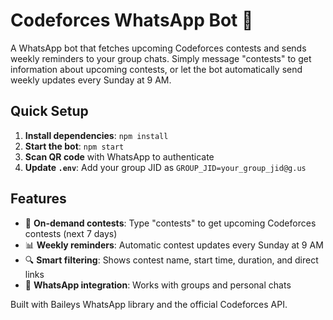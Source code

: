 # Codeforces WhatsApp Bot 🤖

A WhatsApp bot that fetches upcoming Codeforces contests and sends weekly reminders to your group chats. Simply message "contests" to get information about upcoming contests, or let the bot automatically send weekly updates every Sunday at 9 AM.

## Quick Setup

1. **Install dependencies**: `npm install`
2. **Start the bot**: `npm start`  
3. **Scan QR code** with WhatsApp to authenticate
4. **Update `.env`**: Add your group JID as `GROUP_JID=your_group_jid@g.us`

## Features

- 📅 **On-demand contests**: Type "contests" to get upcoming Codeforces contests (next 7 days)
- 📊 **Weekly reminders**: Automatic contest updates every Sunday at 9 AM
- 🔍 **Smart filtering**: Shows contest name, start time, duration, and direct links
- 📱 **WhatsApp integration**: Works with groups and personal chats

Built with Baileys WhatsApp library and the official Codeforces API.